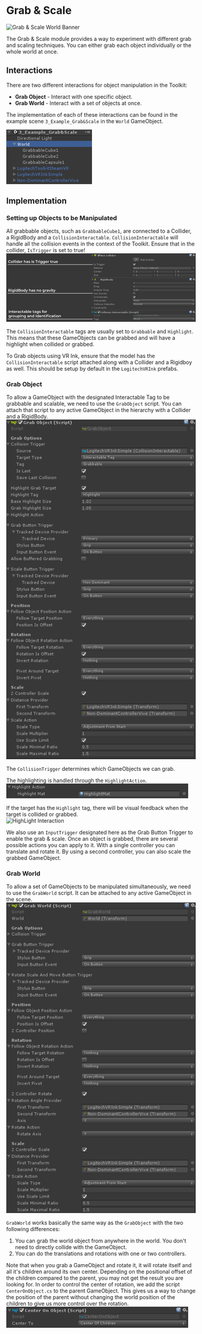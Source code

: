 # Grab & Scale

![Grab & Scale World Banner](../Images/Toolkit/Grabe&Scale/Banner_Grab&ScaleWorld.gif)

The Grab & Scale module provides a way to experiment with different grab and scaling techniques. You can either grab each object individually or the whole world at once.

## Interactions
There are two different interactions for object manipulation in the Toolkit:

* **Grab Object** - Interact with one specific object.
* **Grab World** - Interact with a set of objects at once.

The implementation of each of these interactions can be found in the example scene `3_Example_Grab&Scale` in the `World` GameObject.

![Grab Interaction Hierarchy](../Images/Toolkit/Grabe&Scale/Hierarchy_GrabInteraction.png)

## Implementation

### Setting up Objects to be Manipulated
All grabbable objects, such as `GrabbableCube1`, are connected to a Collider, a RigidBody and a `CollisionInteractable`. `CollisionInteractable` will handle all the collision events in the context of the Toolkit. Ensure that in the collider, `IsTrigger` is set to true!
<br>
![Inspector Example Grabbable](../Images/Toolkit/Grabe&Scale/Inspector_ExampleGrabbable.png)

The `CollisionInteractable` tags are usually set to `Grabbable` and `Highlight`. This means that these GameObjects can be grabbed and will have a highlight when collided or grabbed.

To Grab objects using VR Ink, ensure that the model has the `CollisionInteractable` script attached along with a Collider and a Rigidboy as well. This should be setup by default in the `LogitechVRInk` prefabs.

### Grab Object
To allow a GameObject with the designated Interactable Tag to be grabbable and scalable, we need to use the `GrabObject` script. You can attach that script to any active GameObject in the hierarchy with a Collider and a RigidBody.
<br>
![Grab Object Inspector](../Images/Toolkit/Grabe&Scale/Inspector_GrabObject.png)

The `CollisionTrigger` determines which GameObjects we can grab.

The highlighting is handled through the `HighlightAction`.
<br>
![Highlight Action Inspector](../Images/Toolkit/Grabe&Scale/Inspector_HighlightAction.png)

If the target has the `Highlight` tag, there will be visual feedback when the target is collided or grabbed.
<br>
![HighLight Interaction](../Images/Toolkit/Grabe&Scale/Interaction_Grab&ScaleSingle.gif)

We also use an `InputTrigger` designated here as the Grab Button Trigger to enable the grab & scale. Once an object is grabbed, there are several possible actions you can apply to it. With a single controller you can translate and rotate it. By using a second controller, you can also scale the grabbed GameObject.

### Grab World
To allow a set of GameObjects to be manipulated simultaneously, we need to use the `GrabWorld` script. It can be attached to any active GameObject in the scene.
<br>
![Grab World Inspector](../Images/Toolkit/Grabe&Scale/Inspector_GrabWorld.png)

`GrabWorld` works basically the same way as the `GrabObject` with the two following differences:

1.  You can grab the world object from anywhere in the world. You don't need to directly collide with the GameObject.
2.  You can do the translations and rotations with one or two controllers.

Note that when you grab a GameObject and rotate it, it will rotate itself and all it's children around its own center. Depending on the positional offset of the children compared to the parent, you may not get the result you are looking for. In order to control the center of rotation, we add the script `CenterOnObject.cs` to the parent GameObject. This gives us a way to change the position of the parent without changing the world position of the children to give us more control over the rotation.
<br>
![Center On Object Inspector](../Images/Toolkit/Grabe&Scale/Inspector_CenterOnObject.png)